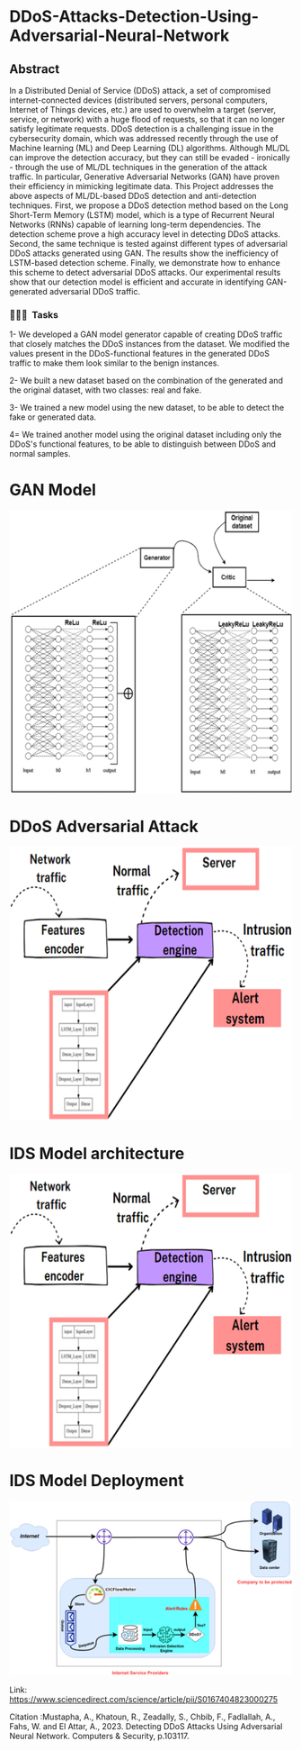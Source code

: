 # DDoS-Attacks-Detection-Using-Adversarial-Neural-Network

## Abstract
In a Distributed Denial of Service (DDoS) attack, a set of compromised internet-connected devices (distributed  servers, personal computers, Internet of Things devices, etc.) are used to overwhelm a target (server, service, or network) with a huge flood of requests, so that it can no longer satisfy legitimate requests. DDoS detection is a challenging issue in the cybersecurity domain, which was addressed recently through the use of Machine learning (ML) and Deep Learning (DL) algorithms. Although ML/DL can improve the detection accuracy, but they can still be evaded - ironically - through the use of ML/DL techniques in the generation of the attack traffic. In particular, Generative Adversarial Networks (GAN) have proven their efficiency in mimicking legitimate data.
This Project addresses the above aspects of ML/DL-based DDoS detection and anti-detection techniques.
First, we propose a DDoS detection method based on the Long Short-Term Memory (LSTM) model, which is a type of Recurrent Neural Networks (RNNs) capable of learning long-term dependencies.
The detection scheme prove a high accuracy level in detecting DDoS attacks. Second, the same technique is tested against different types of adversarial DDoS attacks generated using GAN. 
The results show the inefficiency of LSTM-based detection scheme. Finally, we demonstrate how to enhance this scheme to detect  adversarial DDoS attacks. Our experimental results show that our detection model is efficient and accurate in identifying GAN-generated adversarial DDoS traffic.

### 👨🏻‍💻 &nbsp;Tasks

1- We developed a GAN model generator capable of creating DDoS traffic that closely matches the DDoS instances from the dataset. We modified the values present in the DDoS-functional features in the generated DDoS traffic to make them look similar to the benign instances. 

2- We built a new dataset based on the combination of the generated and the original dataset, with two classes: real and fake.   

3- We trained a new model using the new dataset, to be able to detect the fake or generated data.  

4= We trained another model using the original dataset including only the DDoS's functional features, to be able to distinguish between DDoS and normal samples.



# GAN Model
![img](https://github.com/Amstf/DDoS-Attacks-Detection-Using-Adversarial-Neural-Network/blob/main/Images/ganModel.jpg)


# DDoS Adversarial Attack

![img](https://github.com/Amstf/DDoS-Attacks-Detection-Using-Adversarial-Neural-Network/blob/main/Images/IDSmodel.jpg)

# IDS Model architecture

![img](https://github.com/Amstf/DDoS-Attacks-Detection-Using-Adversarial-Neural-Network/blob/main/Images/IDSmodel.jpg)


# IDS Model Deployment

![img](https://github.com/Amstf/DDoS-Attacks-Detection-Using-Adversarial-Neural-Network/blob/main/Images/IDSdeployment.jpg)




Link: https://www.sciencedirect.com/science/article/pii/S0167404823000275

Citation :Mustapha, A., Khatoun, R., Zeadally, S., Chbib, F., Fadlallah, A., Fahs, W. and El Attar, A., 2023. Detecting DDoS Attacks Using Adversarial      Neural Network. Computers & Security, p.103117.
